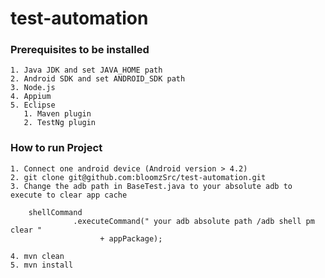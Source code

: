 # test-automation

### Prerequisites to be installed

    1. Java JDK and set JAVA_HOME path
    2. Android SDK and set ANDROID_SDK path
    3. Node.js
    4. Appium
    5. Eclipse
       1. Maven plugin
       2. TestNg plugin
    
### How to run Project

    1. Connect one android device (Android version > 4.2)
    2. git clone git@github.com:bloomzSrc/test-automation.git
    3. Change the adb path in BaseTest.java to your absolute adb to execute to clear app cache
        
        shellCommand
				  .executeCommand(" your adb absolute path /adb shell pm clear "
						+ appPackage);
						
    4. mvn clean
    5. mvn install
    
